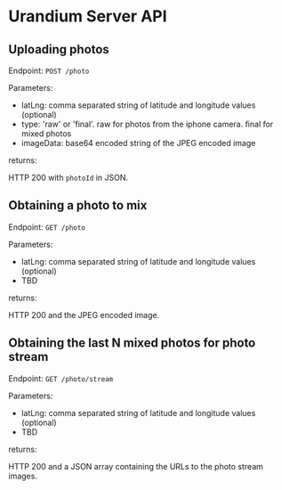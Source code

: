 Urandium Server API
===================

Uploading photos
----------------

Endpoint: `POST /photo` 

Parameters: 

- latLng: comma separated string of latitude and longitude values (optional)
- type: 'raw' or 'final'. raw for photos from the iphone camera. final for mixed photos
- imageData: base64 encoded string of the JPEG encoded image

returns:

HTTP 200 with `photoId` in JSON.

Obtaining a photo to mix
----------------------

Endpoint: `GET /photo`

Parameters:

- latLng: comma separated string of latitude and longitude values (optional)
- TBD

returns: 

HTTP 200 and the JPEG encoded image.


Obtaining the last N mixed photos for photo stream
---------------------------------------------------

Endpoint: `GET /photo/stream`

Parameters:

- latLng: comma separated string of latitude and longitude values (optional)
- TBD

returns: 

HTTP 200 and a JSON array containing the URLs to the photo stream images.




